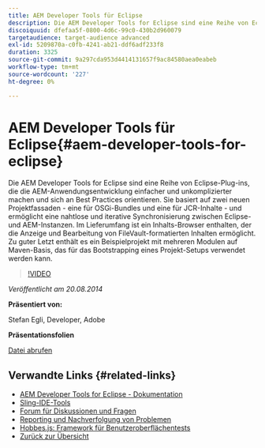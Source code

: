 ```yaml
---
title: AEM Developer Tools für Eclipse
description: Die AEM Developer Tools for Eclipse sind eine Reihe von Eclipse-Plug-ins, die die AEM-Anwendungsentwicklung einfacher und unkomplizierter machen und sich an Best Practices orientieren. Sie basiert auf zwei neuen Projektfassaden - eine für OSGi-Bundles und eine für JCR-Inhalte - und ermöglicht eine nahtlose und iterative Synchronisierung zwischen Eclipse- und AEM-Instanzen. Im Lieferumfang ist ein Inhalts-Browser enthalten, der die Anzeige und Bearbeitung von FileVault-formatierten Inhalten ermöglicht. Zu guter Letzt enthält es ein Beispielprojekt mit mehreren Modulen auf Maven-Basis, das für das Bootstrapping eines Projekt-Setups verwendet werden kann.
discoiquuid: dfefaa5f-0800-4d6c-99c0-430b2d960079
targetaudience: target-audience advanced
exl-id: 5209870a-c0fb-4241-ab21-ddf6adf233f8
duration: 3325
source-git-commit: 9a297cda953d4414131657f9ac84580aea0eabeb
workflow-type: tm+mt
source-wordcount: '227'
ht-degree: 0%

---
```


# AEM Developer Tools für Eclipse{#aem-developer-tools-for-eclipse}

Die AEM Developer Tools for Eclipse sind eine Reihe von Eclipse-Plug-ins, die die AEM-Anwendungsentwicklung einfacher und unkomplizierter machen und sich an Best Practices orientieren. Sie basiert auf zwei neuen Projektfassaden - eine für OSGi-Bundles und eine für JCR-Inhalte - und ermöglicht eine nahtlose und iterative Synchronisierung zwischen Eclipse- und AEM-Instanzen. Im Lieferumfang ist ein Inhalts-Browser enthalten, der die Anzeige und Bearbeitung von FileVault-formatierten Inhalten ermöglicht. Zu guter Letzt enthält es ein Beispielprojekt mit mehreren Modulen auf Maven-Basis, das für das Bootstrapping eines Projekt-Setups verwendet werden kann.

>[!VIDEO](https://video.tv.adobe.com/v/19465/?quality=9)

*Veröffentlicht am 20.08.2014*

**Präsentiert von:**

Stefan Egli, Developer, Adobe

**Präsentationsfolien**

[Datei abrufen](assets/aem-dev-tools-cq-gems.pdf)

## Verwandte Links {#related-links}

* [AEM Developer Tools for Eclipse - Dokumentation](https://experienceleague.adobe.com/docs/experience-manager-cloud-service/content/implementing/developer-tools/eclipse.html?lang=de)
* [Sling-IDE-Tools](https://sling.apache.org/documentation/development/ide-tooling.html)
* [Forum für Diskussionen und Fragen](https://help-forums.adobe.com/content/adobeforums/en/experience-manager-forum/adobe-experience-manager.html)
* [Reporting und Nachverfolgung von Problemen](https://github.com/Adobe-Marketing-Cloud/aem-eclipse-developer-tools/issues)
* [Hobbes.js: Framework für Benutzeroberflächentests](https://docs.adobe.com/docs/en/aem/6-0/develop/components/hobbes.html)
* [Zurück zur Übersicht](https://helpx.adobe.com/de/experience-manager/kt/eseminars/gems/aem-index.html)
